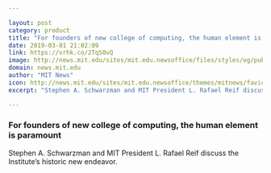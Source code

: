 ```yaml
---

layout: post
category: product
title: "For founders of new college of computing, the human element is paramount"
date: 2019-03-01 21:02:09
link: https://vrhk.co/2TqS0vQ
image: http://news.mit.edu/sites/mit.edu.newsoffice/files/styles/og/public/images/2019/MIT-Reif-Schwarzman-A1.jpg
domain: news.mit.edu
author: "MIT News"
icon: http://news.mit.edu/sites/mit.edu.newsoffice/themes/mitnews/favicon.ico
excerpt: "Stephen A. Schwarzman and MIT President L. Rafael Reif discuss the Institute’s historic new endeavor."

---
```


### For founders of new college of computing, the human element is paramount

Stephen A. Schwarzman and MIT President L. Rafael Reif discuss the Institute’s historic new endeavor.